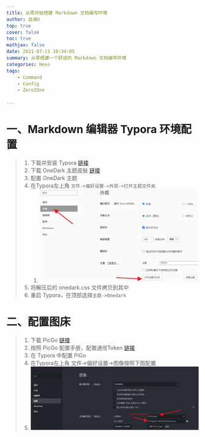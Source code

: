 ```yaml
---
title: 从零开始搭建 Markdown 文档编写环境
author: 血魂S
top: true
cover: false
toc: true
mathjax: false
date: 2021-07-11 10:34:05
summary: 从零搭建一个舒适的 Markdown 文档编写环境
categories: Hexo
tags:
    - Command
    - Config
    - Zero2One

---
```


# 一、Markdown 编辑器 Typora 环境配置

> 1. 下载并安装 Typora [链接](https://www.typora.io/)
> 2. 下载 OneDark 主题皮肤 [链接](https://theme.typora.io/theme/OneDark/)
> 3. 配置 OneDark 主题
> 	1. 在Typora左上角 `文件->偏好设置->外观->打开主题文件夹`
> 		1. <img src="https://raw.githubusercontent.com/klj35/BloodSoulBlockImage/main/img/image-20210711113853219.png" style="zoom: 50%;" /> 
> 	2. 将解压后的 onedark.css 文件拷贝到其中
> 	3. 重启 Typora，在顶部选择`主题->Onedark`

# 二、配置图床

>1. 下载 PicGo [链接](https://molunerfinn.com/PicGo/)
>2. 按照 PicGo 配置手册，配置通信Token [链接](https://picgo.github.io/PicGo-Doc/zh/guide/config.html#github%E5%9B%BE%E5%BA%8A)
>3. 在 Typora 中配置 PiGo
>	1. 在Typora左上角 文件->偏好设置->图像按照下图配置
>	2. <img src="https://raw.githubusercontent.com/klj35/BloodSoulBlockImage/main/img/image-20210711113225363.png" style="zoom: 50%;" /> 

